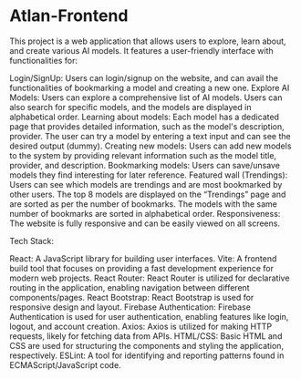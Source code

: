 # Atlan-Frontend

This project is a web application that allows users to explore, learn about, and create various AI models. It features a user-friendly interface with functionalities for:

Login/SignUp: Users can login/signup on the website, and can avail the functionalities of bookmarking a model and creating a new one.
Explore AI Models: Users can explore a comprehensive list of AI models. Users can also search for specific models, and the models are displayed in alphabetical order. 
Learning about models: Each model has a dedicated page that provides detailed information, such as the model's description, provider. The user can try a model by entering a text input and can see the desired output (dummy). 
Creating new models: Users can add new models to the system by providing relevant information such as the model title, provider, and description.
Bookmarking models: Users can save/unsave models they find interesting for later reference. 
Featured wall (Trendings): Users can see which models are trendings and are most bookmarked by other users. The top 8 models are displayed on the “Trendings” page and are sorted as per the number of bookmarks. The models with the same number of bookmarks are sorted in alphabetical order.
Responsiveness: The website is fully responsive and can be easily viewed on all screens.

Tech Stack:

React: A JavaScript library for building user interfaces.
Vite: A frontend build tool that focuses on providing a fast development experience for modern web projects.
React Router: React Router is utilized for declarative routing in the application, enabling navigation between different components/pages.
React Bootstrap: React Bootstrap is used for responsive design and layout.
Firebase Authentication: Firebase Authentication is used for user authentication, enabling features like login, logout, and account creation.
Axios: Axios is utilized for making HTTP requests, likely for fetching data from APIs.
HTML/CSS: Basic HTML and CSS are used for structuring the components and styling the application, respectively.
ESLint: A tool for identifying and reporting patterns found in ECMAScript/JavaScript code.

